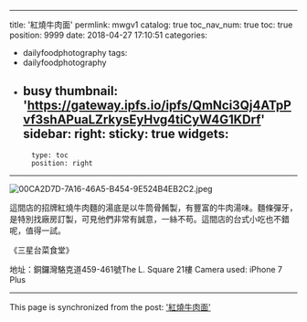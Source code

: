 
---
title: '紅燒牛肉面'
permlink: mwgv1
catalog: true
toc_nav_num: true
toc: true
position: 9999
date: 2018-04-27 17:10:51
categories:
- dailyfoodphotography
tags:
- dailyfoodphotography
- busy
thumbnail: 'https://gateway.ipfs.io/ipfs/QmNci3Qj4ATpPvf3shAPuaLZrkysEyHvg4tiCyW4G1KDrf'
sidebar:
    right:
        sticky: true
widgets:
    -
        type: toc
        position: right
---


![00CA2D7D-7A16-46A5-B454-9E524B4EB2C2.jpeg](https://gateway.ipfs.io/ipfs/QmNci3Qj4ATpPvf3shAPuaLZrkysEyHvg4tiCyW4G1KDrf)



這間店的招牌紅燒牛肉麵的湯底是以牛筒骨餚製，有豐富的牛肉湯味。麵條彈牙，是特別找廠房訂製，可見他們非常有誠意，一絲不苟。這間店的台式小吃也不錯呢，值得一試。

《三星台菜食堂》

地址：銅鑼灣駱克道459-461號The L. Square 21樓
Camera used: iPhone 7 Plus

- - -

This page is synchronized from the post: ['紅燒牛肉面'](https://steemit.com/@htliao/mwgv1)
